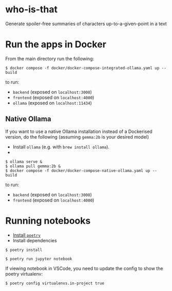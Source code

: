 # who-is-that

Generate spoiler-free summaries of characters up-to-a-given-point in a text


# Run the apps in Docker

From the main directory run the following:

```shell
$ docker compose -f docker/docker-compose-integrated-ollama.yaml up --build
```

to run:

- `backend` (exposed on `localhost:3000`)
- `frontend` (exposed on `localhost:4000`)
- `ollama` (exposed on `localhost:11434`)

## Native Ollama

If you want to use a native Ollama installation instead of a Dockerised version, do the following (assuming `gemma:2b` is your desired model)

- Install `ollama` (e.g. with `brew install ollama`).
-

```shell
$ ollama serve &
$ ollama pull gemma:2b & 
$ docker compose -f docker/docker-compose-native-ollama.yaml up --build
```

to run:

- `backend` (exposed on `localhost:3000`)
- `frontend` (exposed on `localhost:4000`)

# Running notebooks

- [Install `poetry`](https://python-poetry.org/docs/#installation)
- Install dependencies

```shell
$ poetry install
```

```shell
$ poetry run jupyter notebook
```

If viewing notebook in VSCode, you need to update the config to show the poetry virtualenv:

```shell
$ poetry config virtualenvs.in-project true
```
